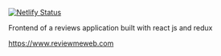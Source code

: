 [![Netlify Status](https://api.netlify.com/api/v1/badges/6f8a7a14-ca70-4b0b-beb0-ea5b9dd285ec/deploy-status)](https://app.netlify.com/sites/agitated-goldstine-8aaa17/deploys)

Frontend of a reviews application built with react js and redux 

https://www.reviewmeweb.com
